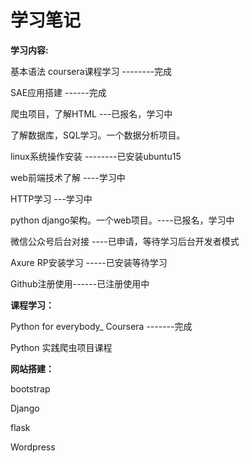# 学习笔记
<p><b>学习内容:</b></p>
<p>基本语法  coursera课程学习    --------完成</p>
<p>SAE应用搭建   ------完成</p>
<p>爬虫项目，了解HTML ---已报名，学习中</p>
<p>了解数据库，SQL学习。一个数据分析项目。</p>
<p>linux系统操作安装    --------已安装ubuntu15</p>
<p>web前端技术了解   ----学习中</p>
<p>HTTP学习  ---学习中</p>
<p>python  django架构。一个web项目。----已报名，学习中</p>
<p>微信公众号后台对接 ----已申请，等待学习后台开发者模式</p>
<p>Axure RP安装学习 -----已安装等待学习</p>
<p>Github注册使用------已注册使用中</p>

<p><b>课程学习：</b></p>
<p>Python for everybody_ Coursera  -------完成</p>
<p>Python 实践爬虫项目课程 </p>

<p><b>网站搭建：</b></p>
<p>bootstrap</p>
<p>Django</p>
<p>flask</p>
<p>Wordpress</p>
